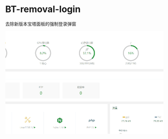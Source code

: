 # BT-removal-login
去除新版本宝塔面板的强制登录弹窗

<img src="https://github.com/CangShui/BT-removal-login/blob/main/test.gif?raw=true" />
